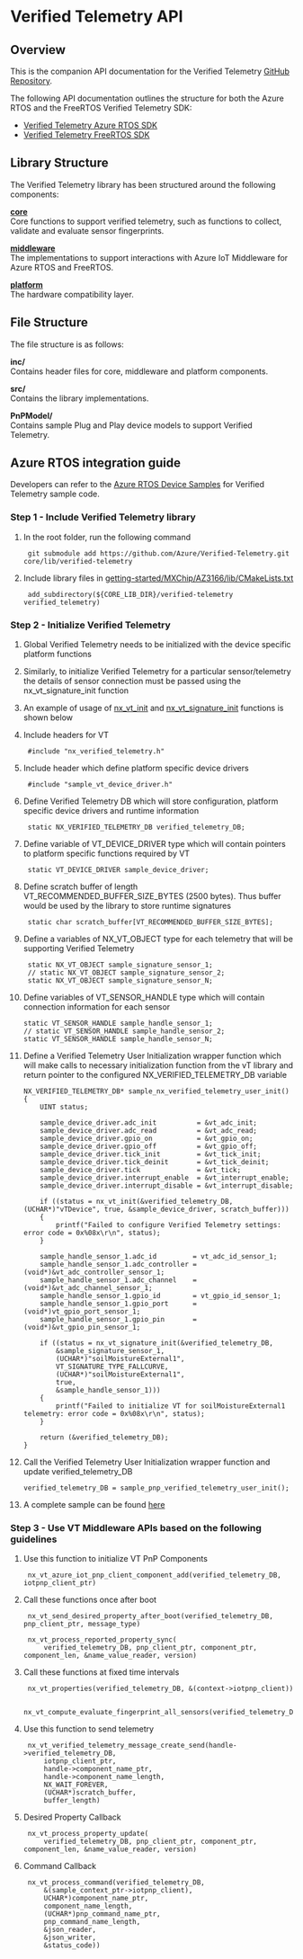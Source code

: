 # Verified Telemetry API

## Overview

This is the companion API documentation for the Verified Telemetry [GitHub Repository](https://github.com/Azure/Verified-Telemetry).

The following API documentation outlines the structure for both the Azure RTOS and the FreeRTOS Verified Telemetry SDK:

* [Verified Telemetry Azure RTOS SDK](nx__verified__telemetry_8h.html)
* [Verified Telemetry FreeRTOS SDK](_free_r_t_o_s__verified__telemetry_8h.html)

## Library Structure

The Verified Telemetry library has been structured around the following components:

**[core](./src/core)**    
Core functions to support verified telemetry, such as functions to collect, validate and evaluate sensor fingerprints.

**[middleware](./src/middleware)**    
The implementations to support interactions with Azure IoT Middleware for Azure RTOS and FreeRTOS.

**[platform](./src/platform)**    
The hardware compatibility layer.

## File Structure

The file structure is as follows:

**inc/**    
Contains header files for core, middleware and platform components.

**src/**    
Contains the library implementations.

**PnPModel/**    
Contains sample Plug and Play device models to support Verified Telemetry.

## Azure RTOS integration guide

Developers can refer to the [Azure RTOS Device Samples](https://github.com/Azure/Verified-Telemetry-Device-Sample) for Verified Telemetry sample code.

### Step 1 - Include Verified Telemetry library

1. In the root folder, run the following command

        git submodule add https://github.com/Azure/Verified-Telemetry.git core/lib/verified-telemetry

1. Include library files in [getting-started/MXChip/AZ3166/lib/CMakeLists.txt](https://github.com/azure-rtos/getting-started/blob/master/MXChip/AZ3166/lib/CMakeLists.txt)

        add_subdirectory(${CORE_LIB_DIR}/verified-telemetry verified_telemetry)

### Step 2 - Initialize Verified Telemetry

1. Global Verified Telemetry needs to be initialized with the device specific platform functions
2. Similarly, to initialize Verified Telemetry for a particular sensor/telemetry the details of sensor connection must be passed using the nx_vt_signature_init function
3. An example of usage of [nx_vt_init](https://azure.github.io/Verified-Telemetry/nx__verified__telemetry_8h.html) and [nx_vt_signature_init](https://azure.github.io/Verified-Telemetry/nx__verified__telemetry_8h.html#af097ec10f7efe9e8ef6505166938b46c) functions is shown below
4. Include headers for VT

        #include "nx_verified_telemetry.h"

5. Include header which define platform specific device drivers

        #include "sample_vt_device_driver.h"

6. Define Verified Telemetry DB which will store configuration, platform specific device drivers and runtime information

        static NX_VERIFIED_TELEMETRY_DB verified_telemetry_DB;

7. Define variable of VT_DEVICE_DRIVER type which will contain pointers to platform specific functions required by VT

        static VT_DEVICE_DRIVER sample_device_driver;

8. Define scratch buffer of length VT_RECOMMENDED_BUFFER_SIZE_BYTES (2500 bytes). Thus buffer would be used by the library to store runtime signatures

        static char scratch_buffer[VT_RECOMMENDED_BUFFER_SIZE_BYTES];

9. Define a variables of NX_VT_OBJECT type for each telemetry that will be supporting Verified Telemetry

        static NX_VT_OBJECT sample_signature_sensor_1;
        // static NX_VT_OBJECT sample_signature_sensor_2;
        static NX_VT_OBJECT sample_signature_sensor_N;

10. Define variables of VT_SENSOR_HANDLE type which will contain connection information for each sensor

        static VT_SENSOR_HANDLE sample_handle_sensor_1;
        // static VT_SENSOR_HANDLE sample_handle_sensor_2;
        static VT_SENSOR_HANDLE sample_handle_sensor_N;

11. Define a Verified Telemetry User Initialization wrapper function which will make calls to necessary initialization function from the vT library and return pointer to the configured NX_VERIFIED_TELEMETRY_DB variable

        NX_VERIFIED_TELEMETRY_DB* sample_nx_verified_telemetry_user_init()
        {
            UINT status;

            sample_device_driver.adc_init          = &vt_adc_init;
            sample_device_driver.adc_read          = &vt_adc_read;
            sample_device_driver.gpio_on           = &vt_gpio_on;
            sample_device_driver.gpio_off          = &vt_gpio_off;
            sample_device_driver.tick_init         = &vt_tick_init;
            sample_device_driver.tick_deinit       = &vt_tick_deinit;
            sample_device_driver.tick              = &vt_tick;
            sample_device_driver.interrupt_enable  = &vt_interrupt_enable;
            sample_device_driver.interrupt_disable = &vt_interrupt_disable;

            if ((status = nx_vt_init(&verified_telemetry_DB, (UCHAR*)"vTDevice", true, &sample_device_driver, scratch_buffer)))
            {
                printf("Failed to configure Verified Telemetry settings: error code = 0x%08x\r\n", status);
            }

            sample_handle_sensor_1.adc_id         = vt_adc_id_sensor_1;
            sample_handle_sensor_1.adc_controller = (void*)&vt_adc_controller_sensor_1;
            sample_handle_sensor_1.adc_channel    = (void*)&vt_adc_channel_sensor_1;
            sample_handle_sensor_1.gpio_id        = vt_gpio_id_sensor_1;
            sample_handle_sensor_1.gpio_port      = (void*)vt_gpio_port_sensor_1;
            sample_handle_sensor_1.gpio_pin       = (void*)&vt_gpio_pin_sensor_1;

            if ((status = nx_vt_signature_init(&verified_telemetry_DB,
                &sample_signature_sensor_1,
                (UCHAR*)"soilMoistureExternal1",
                VT_SIGNATURE_TYPE_FALLCURVE,
                (UCHAR*)"soilMoistureExternal1",
                true,
                &sample_handle_sensor_1)))
            {
                printf("Failed to initialize VT for soilMoistureExternal1 telemetry: error code = 0x%08x\r\n", status);
            }

            return (&verified_telemetry_DB);
        }

12. Call the Verified Telemetry User Initialization wrapper function and update verified_telemetry_DB

        verified_telemetry_DB = sample_pnp_verified_telemetry_user_init();

13. A complete sample can be found [here](https://github.com/Azure/Verified-Telemetry-Device-Sample/blob/main/MXChip/AZ3166/app/sample_nx_verified_telemetry_init.c)

### Step 3 - Use VT Middleware APIs based on the following guidelines

1. Use this function to initialize VT PnP Components

        nx_vt_azure_iot_pnp_client_component_add(verified_telemetry_DB, iotpnp_client_ptr)

2. Call these functions once after boot

        nx_vt_send_desired_property_after_boot(verified_telemetry_DB, pnp_client_ptr, message_type)

        nx_vt_process_reported_property_sync(
            verified_telemetry_DB, pnp_client_ptr, component_ptr, component_len, &name_value_reader, version)

3. Call these functions at fixed time intervals

        nx_vt_properties(verified_telemetry_DB, &(context->iotpnp_client))

        nx_vt_compute_evaluate_fingerprint_all_sensors(verified_telemetry_DB)

4. Use this function to send telemetry

        nx_vt_verified_telemetry_message_create_send(handle->verified_telemetry_DB,
            iotpnp_client_ptr,
            handle->component_name_ptr,
            handle->component_name_length,
            NX_WAIT_FOREVER,
            (UCHAR*)scratch_buffer,
            buffer_length)

5. Desired Property Callback

        nx_vt_process_property_update(
            verified_telemetry_DB, pnp_client_ptr, component_ptr, component_len, &name_value_reader, version)

6. Command Callback

        nx_vt_process_command(verified_telemetry_DB,
            &(sample_context_ptr->iotpnp_client),
            UCHAR*)component_name_ptr,
            component_name_length,
            (UCHAR*)pnp_command_name_ptr,
            pnp_command_name_length,
            &json_reader,
            &json_writer,
            &status_code))
